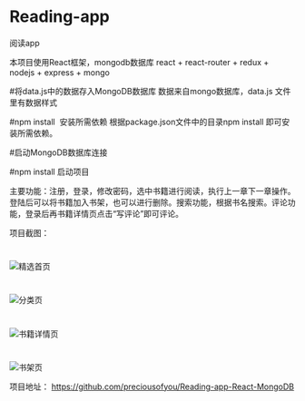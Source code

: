 # Reading-app
阅读app

本项目使用React框架，mongodb数据库   react + react-router + redux + nodejs + express + mongo

#将data.js中的数据存入MongoDB数据库
数据来自mongo数据库，data.js 文件里有数据样式

#npm install  安装所需依赖
根据package.json文件中的目录npm install 即可安装所需依赖。

#启动MongoDB数据库连接

#npm install 启动项目

主要功能：注册，登录，修改密码，选中书籍进行阅读，执行上一章下一章操作。登陆后可以将书籍加入书架，也可以进行删除。搜索功能，根据书名搜索。评论功能，登录后再书籍详情页点击“写评论”即可评论。

项目截图：
#
#
#
![精选首页](https://github.com/preciousofyou/Reading-app-React-MongoDB/blob/master/images/%E5%9B%BE%E7%89%871.png)
#
#
#
#


![分类页](https://github.com/preciousofyou/Reading-app-React-MongoDB/blob/master/images/%E5%9B%BE%E7%89%872.png)
#
#
#

![书籍详情页](https://github.com/preciousofyou/Reading-app-React-MongoDB/blob/master/images/%E5%9B%BE%E7%89%873.png)
#
#
#

![书架页](https://github.com/preciousofyou/Reading-app-React-MongoDB/blob/master/images/%E5%9B%BE%E7%89%874.png)


项目地址： https://github.com/preciousofyou/Reading-app-React-MongoDB
